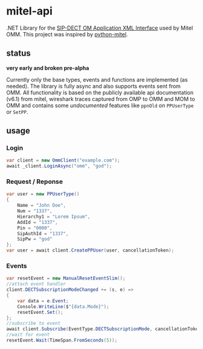 # mitel-api

.NET Library for the [SIP-DECT OM Application XML Interface](http://www.voipinfo.net/docs/mitel/aad-0384_OM_AXI_OM_Rel_6.1.pdf) used by Mitel OMM. This project was inspired by [python-mitel](https://github.com/thomasDOTde/python-mitel/).

## status
**very early and broken pre-alpha**

Currently only the base types, events and functions are implemented (as needed). The library is fully async and also supports events sent from OMM. All functionality is based on the publicly available api documentation (v6.1) from mitel, wireshark traces captured from OMP to OMM and MOM to OMM and contains some *undocumented* features like `ppnOld` on `PPUserType` or `SetPP`.

## usage

### Login

``` csharp
var client = new OmmClient("example.com");
await _client.LoginAsync("omm", "god");
```

### Request / Reponse

``` csharp
var user = new PPUserType()
{
    Name = "John Doe",
    Num = "1337",
    Hierarchy1 = "Lorem Ipsum",
    AddId = "1337",
    Pin = "0000",
    SipAuthId = "1337",
    SipPw = "god"
};
var user = await client.CreatePPUser(user, cancellationToken);
```

### Events

``` csharp
var resetEvent = new ManualResetEventSlim();
//attach event handler
client.DECTSubscriptionModeChanged += (s, e) =>
{
    var data = e.Event;
    Console.WriteLine($"{data.Mode}");
    resetEvent.Set();
};
//subscribe to event
await client.Subscribe(EventType.DECTSubscriptionMode, cancellationToken);
//wait for event
resetEvent.Wait(TimeSpan.FromSeconds(5));
```